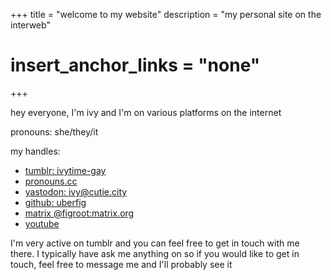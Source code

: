 +++
title = "welcome to my website"
description = "my personal site on the interweb"
# insert_anchor_links = "none"
+++



hey everyone, I'm ivy and I'm on various platforms on the internet

pronouns: she/they/it

my handles:
- [tumblr: ivytime-gay](https://ivytime-gay.tumblr.com/)
- <a rel="me" href="https://pronouns.cc/@ivy_mae">pronouns.cc</a>
- [yastodon: ivy@cutie.city](https://cutie.city/@ivy)
- [github: uberfig](https://github.com/uberfig)
- [matrix @figroot:matrix.org](https://matrix.to/#/@figroot:matrix.org)
- [youtube](https://youtube.com/@ivy_gay)

I'm very active on tumblr and you can feel free to get in touch with me there. I typically have ask me anything on so if you would like to get in touch, feel free to message me and I'll probably see it
